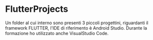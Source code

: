 # FlutterProjects

Un folder al cui interno sono presenti 3 piccoli progettini, riguardanti il framework FLUTTER, l'IDE di riferimento è Android Studio.
Durante la formazione ho utilizzato anche VisualStudio Code.
